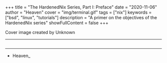 +++
title = "The HardenedNix Series, Part I: Preface"
date = "2020-11-06"
author = "Heaven"
cover = "img/terminal.gif"
tags = ["nix"]
keywords = ["bsd", "linux", "tutorials"]
description = "A primer on the objectives of the HardenedNix series"
showFullContent = false
+++

Cover image created by Unknown

---

## 
---

- Heaven_

